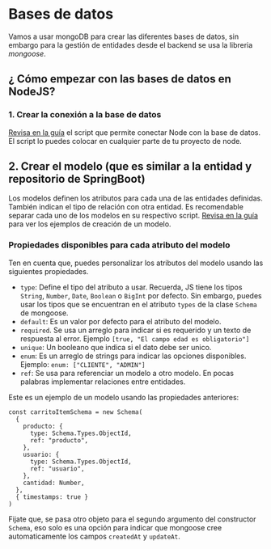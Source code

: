 # Bases de datos

Vamos a usar mongoDB para crear las diferentes bases de datos, sin embargo para la gestión de entidades desde el backend se usa la libreria *mongoose*.

## ¿ Cómo empezar con las bases de datos en NodeJS?

### 1. Crear la conexión a la base de datos

[Revisa en la guía](https://lms.uis.edu.co/mintic2022/libros/2022/app-web/C4AM2%20-%20Backend.pdf) el script que permite conectar Node con la base de datos. El script lo puedes colocar en cualquier parte de tu proyecto de node.

## 2. Crear el modelo (que es similar a la entidad y repositorio de SpringBoot)

Los modelos definen los atributos para cada una de las entidades definidas. También indican el tipo de relación con otra entidad. Es recomendable separar cada uno de los modelos en su respectivo script. [Revisa en la guía](https://lms.uis.edu.co/mintic2022/libros/2022/app-web/C4AM2%20-%20Backend.pdf) para ver los ejemplos de creación de un modelo.

### Propiedades disponibles para cada atributo del modelo

Ten en cuenta que, puedes personalizar los atributos del modelo usando las siguientes propiedades.

- `type`: Define el tipo del atributo a usar. Recuerda, JS tiene los tipos `String`, `Number`, `Date`, `Boolean` o `BigInt` por defecto. Sin embargo, puedes usar los tipos que se encuentran en el atributo `types` de la clase `Schema` de mongoose. 
- `default`: Es un valor por defecto para el atributo del modelo.
- `required`. Se usa un arreglo para indicar si es requerido y un texto de respuesta al error. Ejemplo `[true, "El campo edad es obligatorio"]`
- `unique`: Un booleano que indica si el dato debe ser unico.
- `enum`: Es un arreglo de strings para indicar las opciones disponibles. Ejemplo: `enum: ["CLIENTE", "ADMIN"]`
- `ref`: Se usa para referenciar un modelo a otro modelo. En pocas palabras implementar relaciones entre entidades.

Este es un ejemplo de un modelo usando las propiedades anteriores:

```
const carritoItemSchema = new Schema(
  {
    producto: {
      type: Schema.Types.ObjectId,
      ref: "producto",
    },
    usuario: {
      type: Schema.Types.ObjectId,
      ref: "usuario",
    },
    cantidad: Number,
  },
  { timestamps: true }
)
```

Fijate que, se pasa otro objeto para el segundo argumento del constructor `Schema`, eso solo es una opción para indicar que mongoose cree automaticamente los campos `createdAt` y `updateAt`.